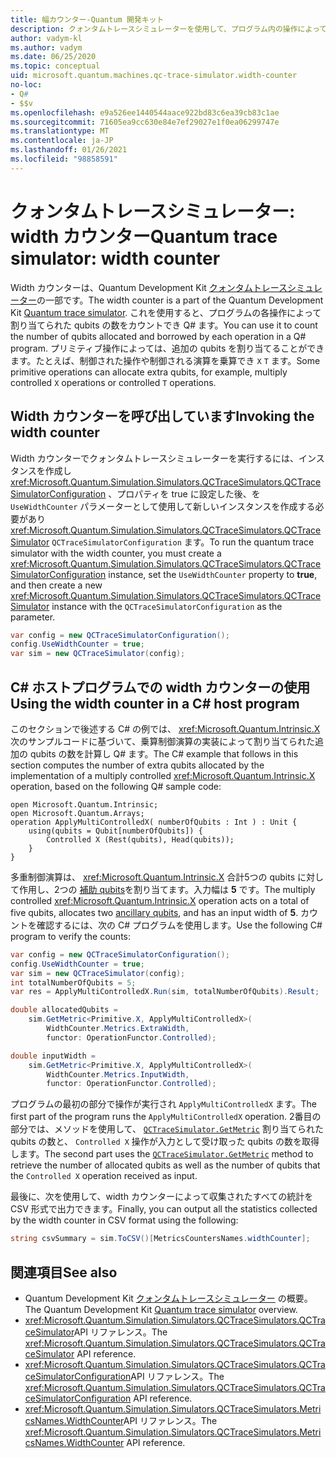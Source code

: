 ```yaml
---
title: 幅カウンター-Quantum 開発キット
description: クォンタムトレースシミュレーターを使用して、プログラム内の操作によって割り当てられた qubits の数をカウントする Microsoft QDK width カウンターについて説明し Q# ます。
author: vadym-kl
ms.author: vadym
ms.date: 06/25/2020
ms.topic: conceptual
uid: microsoft.quantum.machines.qc-trace-simulator.width-counter
no-loc:
- Q#
- $$v
ms.openlocfilehash: e9a526ee1440544aace922bd83c6ea39cb83c1ae
ms.sourcegitcommit: 71605ea9cc630e84e7ef29027e1f0ea06299747e
ms.translationtype: MT
ms.contentlocale: ja-JP
ms.lasthandoff: 01/26/2021
ms.locfileid: "98858591"
---
```

# <a name="quantum-trace-simulator-width-counter"></a><span data-ttu-id="940f9-103">クォンタムトレースシミュレーター: width カウンター</span><span class="sxs-lookup"><span data-stu-id="940f9-103">Quantum trace simulator: width counter</span></span>

<span data-ttu-id="940f9-104">Width カウンターは、Quantum Development Kit [クォンタムトレースシミュレーター](xref:microsoft.quantum.machines.qc-trace-simulator.intro)の一部です。</span><span class="sxs-lookup"><span data-stu-id="940f9-104">The width counter is a part of the Quantum Development Kit [Quantum trace simulator](xref:microsoft.quantum.machines.qc-trace-simulator.intro).</span></span> <span data-ttu-id="940f9-105">これを使用すると、プログラムの各操作によって割り当てられた qubits の数をカウントでき Q# ます。</span><span class="sxs-lookup"><span data-stu-id="940f9-105">You can use it to count the number of qubits allocated and borrowed by each operation in a Q# program.</span></span> <span data-ttu-id="940f9-106">プリミティブ操作によっては、追加の qubits を割り当てることができます。たとえば、制御された操作や制御される演算を乗算でき `X` `T` ます。</span><span class="sxs-lookup"><span data-stu-id="940f9-106">Some primitive operations can allocate extra qubits, for example, multiply controlled `X` operations or controlled `T` operations.</span></span>

## <a name="invoking-the-width-counter"></a><span data-ttu-id="940f9-107">Width カウンターを呼び出しています</span><span class="sxs-lookup"><span data-stu-id="940f9-107">Invoking the width counter</span></span>

<span data-ttu-id="940f9-108">Width カウンターでクォンタムトレースシミュレーターを実行するには、インスタンスを作成し <xref:Microsoft.Quantum.Simulation.Simulators.QCTraceSimulators.QCTraceSimulatorConfiguration> 、プロパティを true に設定した後、を `UseWidthCounter` パラメーターとして使用して新しいインスタンスを作成する必要があり <xref:Microsoft.Quantum.Simulation.Simulators.QCTraceSimulators.QCTraceSimulator> `QCTraceSimulatorConfiguration` ます。</span><span class="sxs-lookup"><span data-stu-id="940f9-108">To run the quantum trace simulator with the width counter, you must create a <xref:Microsoft.Quantum.Simulation.Simulators.QCTraceSimulators.QCTraceSimulatorConfiguration> instance, set the `UseWidthCounter` property to **true**, and then create a new <xref:Microsoft.Quantum.Simulation.Simulators.QCTraceSimulators.QCTraceSimulator> instance with the `QCTraceSimulatorConfiguration` as the parameter.</span></span> 

```csharp
var config = new QCTraceSimulatorConfiguration();
config.UseWidthCounter = true;
var sim = new QCTraceSimulator(config);
```

## <a name="using-the-width-counter-in-a-c-host-program"></a><span data-ttu-id="940f9-109">C# ホストプログラムでの width カウンターの使用</span><span class="sxs-lookup"><span data-stu-id="940f9-109">Using the width counter in a C# host program</span></span>

<span data-ttu-id="940f9-110">このセクションで後述する C# の例では、 <xref:Microsoft.Quantum.Intrinsic.X> 次のサンプルコードに基づいて、乗算制御演算の実装によって割り当てられた追加の qubits の数を計算し Q# ます。</span><span class="sxs-lookup"><span data-stu-id="940f9-110">The C# example that follows in this section computes the number of extra qubits allocated by the implementation of a multiply controlled <xref:Microsoft.Quantum.Intrinsic.X> operation, based on the following Q# sample code:</span></span>

```qsharp
open Microsoft.Quantum.Intrinsic;
open Microsoft.Quantum.Arrays;
operation ApplyMultiControlledX( numberOfQubits : Int ) : Unit {
    using(qubits = Qubit[numberOfQubits]) {
        Controlled X (Rest(qubits), Head(qubits));
    } 
}
```

<span data-ttu-id="940f9-111">多重制御演算は、 <xref:Microsoft.Quantum.Intrinsic.X> 合計5つの qubits に対して作用し、2つの [補助 qubits](xref:microsoft.quantum.glossary#ancilla)を割り当てます。入力幅は **5** です。</span><span class="sxs-lookup"><span data-stu-id="940f9-111">The multiply controlled <xref:Microsoft.Quantum.Intrinsic.X> operation acts on a total of five qubits, allocates two [ancillary qubits](xref:microsoft.quantum.glossary#ancilla), and has an input width of **5**.</span></span> <span data-ttu-id="940f9-112">カウントを確認するには、次の C# プログラムを使用します。</span><span class="sxs-lookup"><span data-stu-id="940f9-112">Use the following C# program to verify the counts:</span></span>

```csharp 
var config = new QCTraceSimulatorConfiguration();
config.UseWidthCounter = true;
var sim = new QCTraceSimulator(config);
int totalNumberOfQubits = 5;
var res = ApplyMultiControlledX.Run(sim, totalNumberOfQubits).Result;

double allocatedQubits = 
    sim.GetMetric<Primitive.X, ApplyMultiControlledX>(
        WidthCounter.Metrics.ExtraWidth,
        functor: OperationFunctor.Controlled); 

double inputWidth =
    sim.GetMetric<Primitive.X, ApplyMultiControlledX>(
        WidthCounter.Metrics.InputWidth,
        functor: OperationFunctor.Controlled);
```

<span data-ttu-id="940f9-113">プログラムの最初の部分で操作が実行され `ApplyMultiControlledX` ます。</span><span class="sxs-lookup"><span data-stu-id="940f9-113">The first part of the program runs the `ApplyMultiControlledX` operation.</span></span> <span data-ttu-id="940f9-114">2番目の部分では、メソッドを使用して、 [`QCTraceSimulator.GetMetric`](https://docs.microsoft.com/dotnet/api/microsoft.quantum.simulation.simulators.qctracesimulators.qctracesimulator.getmetric) 割り当てられた qubits の数と、 `Controlled X` 操作が入力として受け取った qubits の数を取得します。</span><span class="sxs-lookup"><span data-stu-id="940f9-114">The second part uses the [`QCTraceSimulator.GetMetric`](https://docs.microsoft.com/dotnet/api/microsoft.quantum.simulation.simulators.qctracesimulators.qctracesimulator.getmetric) method to retrieve the number of allocated qubits as well as the number of qubits that the `Controlled X` operation received as input.</span></span> 

<span data-ttu-id="940f9-115">最後に、次を使用して、width カウンターによって収集されたすべての統計を CSV 形式で出力できます。</span><span class="sxs-lookup"><span data-stu-id="940f9-115">Finally, you can output all the statistics collected by the width counter in CSV format using the following:</span></span>
```csharp
string csvSummary = sim.ToCSV()[MetricsCountersNames.widthCounter];
```

## <a name="see-also"></a><span data-ttu-id="940f9-116">関連項目</span><span class="sxs-lookup"><span data-stu-id="940f9-116">See also</span></span>

- <span data-ttu-id="940f9-117">Quantum Development Kit [クォンタムトレースシミュレーター](xref:microsoft.quantum.machines.qc-trace-simulator.intro) の概要。</span><span class="sxs-lookup"><span data-stu-id="940f9-117">The Quantum Development Kit [Quantum trace simulator](xref:microsoft.quantum.machines.qc-trace-simulator.intro) overview.</span></span>
- <span data-ttu-id="940f9-118"><xref:Microsoft.Quantum.Simulation.Simulators.QCTraceSimulators.QCTraceSimulator>API リファレンス。</span><span class="sxs-lookup"><span data-stu-id="940f9-118">The <xref:Microsoft.Quantum.Simulation.Simulators.QCTraceSimulators.QCTraceSimulator> API reference.</span></span>
- <span data-ttu-id="940f9-119"><xref:Microsoft.Quantum.Simulation.Simulators.QCTraceSimulators.QCTraceSimulatorConfiguration>API リファレンス。</span><span class="sxs-lookup"><span data-stu-id="940f9-119">The <xref:Microsoft.Quantum.Simulation.Simulators.QCTraceSimulators.QCTraceSimulatorConfiguration> API reference.</span></span>
- <span data-ttu-id="940f9-120"><xref:Microsoft.Quantum.Simulation.Simulators.QCTraceSimulators.MetricsNames.WidthCounter>API リファレンス。</span><span class="sxs-lookup"><span data-stu-id="940f9-120">The <xref:Microsoft.Quantum.Simulation.Simulators.QCTraceSimulators.MetricsNames.WidthCounter> API reference.</span></span>
